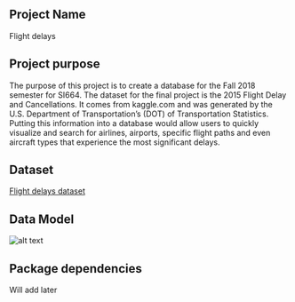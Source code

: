 ## Project Name
Flight delays

## Project purpose
The purpose of this project is to create a database for the Fall 2018 semester for SI664. The dataset for the final project is the 2015 Flight Delay and Cancellations. It comes from kaggle.com and was generated by the U.S. Department of Transportation’s (DOT) of Transportation Statistics. Putting this information into a database would allow users to quickly visualize and search for airlines, airports, specific flight paths and even aircraft types that experience the most significant delays.

## Dataset
[Flight delays dataset](https://www.kaggle.com/usdot/flight-delays/home)

## Data Model
![alt text](flightdelays/static/img/flights.png)

## Package dependencies
Will add later
